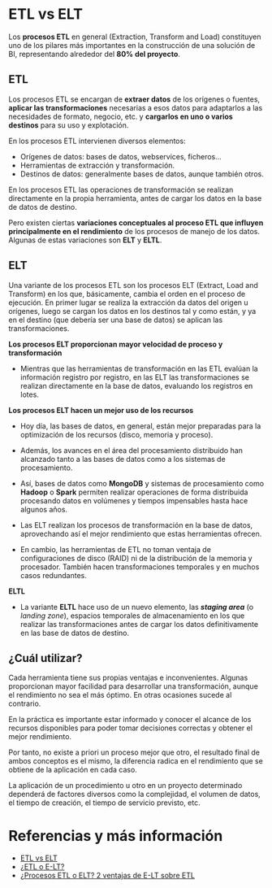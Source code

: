 # ETL vs ELT

Los **procesos ETL** en general (Extraction, Transform and Load) constituyen uno de los pilares más importantes en la construcción de una solución de BI, representando alrededor del **80% del proyecto**.

## E**T**L

Los procesos ETL se encargan de **extraer datos** de los orígenes o fuentes, **aplicar las transformaciones** necesarias a esos datos para adaptarlos a las necesidades de formato, negocio, etc. y **cargarlos en uno o varios destinos** para su uso y explotación.

En los procesos ETL intervienen diversos elementos:
- Orígenes de datos: bases de datos, webservices, ficheros...
- Herramientas de extracción y transformación.
- Destinos de datos: generalmente bases de datos, aunque también otros.

En los procesos ETL las operaciones de transformación se realizan directamente en la propia herramienta, antes de cargar los datos en la base de datos de destino.

Pero existen ciertas **variaciones conceptuales al proceso ETL que influyen principalmente en el rendimiento** de los procesos de manejo de los datos. Algunas de estas variaciones son **ELT** y **ELTL**.

## EL**T**

Una variante de los procesos ETL son los procesos ELT (Extract, Load and Transform) en los que, básicamente, cambia el orden en el proceso de ejecución. En primer lugar se realiza la extracción da datos del origen u orígenes, luego se cargan los datos en los destinos tal y como están, y ya en el destino (que debería ser una base de datos) se aplican las transformaciones.

**Los procesos ELT proporcionan mayor velocidad de proceso y transformación**

- Mientras que las herramientas de transformación en las ETL evalúan la información registro por registro, en las ELT las transformaciones se realizan directamente en la base de datos, evaluando los registros en lotes.

**Los procesos ELT hacen un mejor uso de los recursos**

- Hoy día, las bases de datos, en general, están mejor preparadas para la optimización de los recursos (disco, memoria y proceso).

- Además, los avances en el área del procesamiento distribuido han alcanzado tanto a las bases de datos como a los sistemas de procesamiento.

- Así, bases de datos como **MongoDB** y sistemas de procesamiento como **Hadoop** o **Spark** permiten realizar operaciones de forma distribuida procesando datos en volúmenes y tiempos impensables hasta hace algunos años.

- Las ELT realizan los procesos de transformación en la base de datos, aprovechando así el mejor rendimiento que estas herramientas ofrecen.

- En cambio, las herramientas de ETL no toman ventaja de configuraciones de disco (RAID) ni de la distribución de la memoria y procesador. También hacen transformaciones temporales y en muchos casos redundantes.

**ELTL**

- La variante **ELTL** hace uso de un nuevo elemento, las **_staging area_** (o _landing zone_), espacios temporales de almacenamiento en los que realizar las transformaciones antes de cargar los datos definitivamente en las base de datos de destino.

## ¿Cuál utilizar?

Cada herramienta tiene sus propias ventajas e inconvenientes. Algunas proporcionan mayor facilidad para desarrollar una transformación, aunque el rendimiento no sea el más óptimo. En otras ocasiones sucede al contrario.

En la práctica es importante estar informado y conocer el alcance de los recursos disponibles para poder tomar decisiones correctas y obtener el mejor rendimiento.

Por tanto, no existe a priori un proceso mejor que otro, el resultado final de ambos conceptos es el mismo, la diferencia radica en el rendimiento que se obtiene de la aplicación en cada caso.

La aplicación de un procedimiento u otro en un proyecto determinado dependerá de factores diversos como la complejidad, el volumen de datos, el tiempo de creación, el tiempo de servicio previsto, etc.

# Referencias y más información

- [ETL vs ELT](https://aprendebi.wordpress.com/2017/05/25/etl-vs-elt/)
- [¿ETL o E-LT? ](https://gravitar.biz/bi/etl-elt/)
- [¿Procesos ETL o ELT? 2 ventajas de E-LT sobre ETL](https://blog.powerdata.es/el-valor-de-la-gestion-de-datos/bid/289596/procesos-etl-o-elt-2-ventajas-de-e-lt-sobre-etl)


